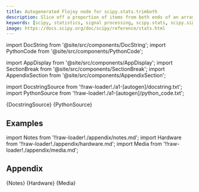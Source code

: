 ```yaml
---
title: Autogenerated Flojoy node for scipy.stats.trimboth
description: Slice off a proportion of items from both ends of an array. Slice off the passed proportion of items from both ends of the passed array (i.e., with `proportiontocut` = 0.1, slices leftmost 10% **and** rightmost 10% of scores). The trimmed values are the lowest and highest ones. Slice off less if proportion results in a non-integer slice index (i.e. conservatively slices off `proportiontocut`).
keywords: [scipy, statistics, signal processing, scipy.stats, scipy.signal, scipy.stats.trimboth]
image: https://docs.scipy.org/doc/scipy/reference/stats.html
---
```


[//]: # (Custom component imports)

import DocString from '@site/src/components/DocString';
import PythonCode from '@site/src/components/PythonCode';

import AppDisplay from '@site/src/components/AppDisplay';
import SectionBreak from '@site/src/components/SectionBreak';
import AppendixSection from '@site/src/components/AppendixSection';

[//]: # (Docstring)

import DocstringSource from '!!raw-loader!./a1-[autogen]/docstring.txt';
import PythonSource from '!!raw-loader!./a1-[autogen]/python_code.txt';


<DocString>{DocstringSource}</DocString>
<PythonCode GLink='SCIPY/stats/TRIMBOTH/TRIMBOTH.py'>{PythonSource}</PythonCode>


<SectionBreak />

    

[//]: # (Examples)

## Examples

<AppDisplay 
  GLink='SCIPY/stats/TRIMBOTH'
  nodeLabel='TRIMBOTH'>
</AppDisplay>

<SectionBreak />

    

[//]: # (Appendix)

import Notes from '!!raw-loader!./appendix/notes.md';
import Hardware from '!!raw-loader!./appendix/hardware.md';
import Media from '!!raw-loader!./appendix/media.md';

## Appendix

<AppendixSection index={0} folderPath='nodes/SCIPY/stats/TRIMBOTH/appendix/'>{Notes}</AppendixSection>
<AppendixSection index={1} folderPath='nodes/SCIPY/stats/TRIMBOTH/appendix/'>{Hardware}</AppendixSection>
<AppendixSection index={2} folderPath='nodes/SCIPY/stats/TRIMBOTH/appendix/'>{Media}</AppendixSection>


